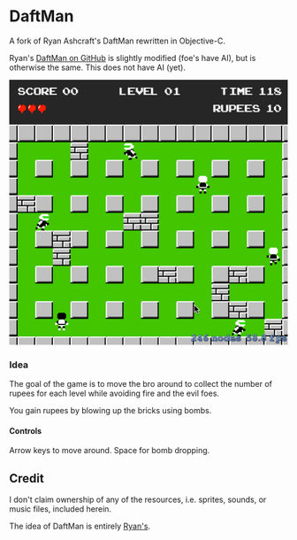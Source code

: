 DaftMan
========
A fork of Ryan Ashcraft's DaftMan rewritten in Objective-C.

Ryan's [DaftMan on GitHub](http://github.com/ryanashcraft/DaftMan) is slightly modified (foe's have AI), but is otherwise the same. This does not have AI (yet).

![Gameplay GIF](Gameplay.gif)

### Idea
The goal of the game is to move the bro around to collect the number of rupees for each level while avoiding fire and the evil foes.

You gain rupees by blowing up the bricks using bombs.

#### Controls
Arrow keys to move around. Space for bomb dropping.

## Credit
I don't claim ownership of any of the resources, i.e. sprites, sounds, or music files, included herein.

The idea of DaftMan is entirely [Ryan's](http://github.com/ryanashcraft).
